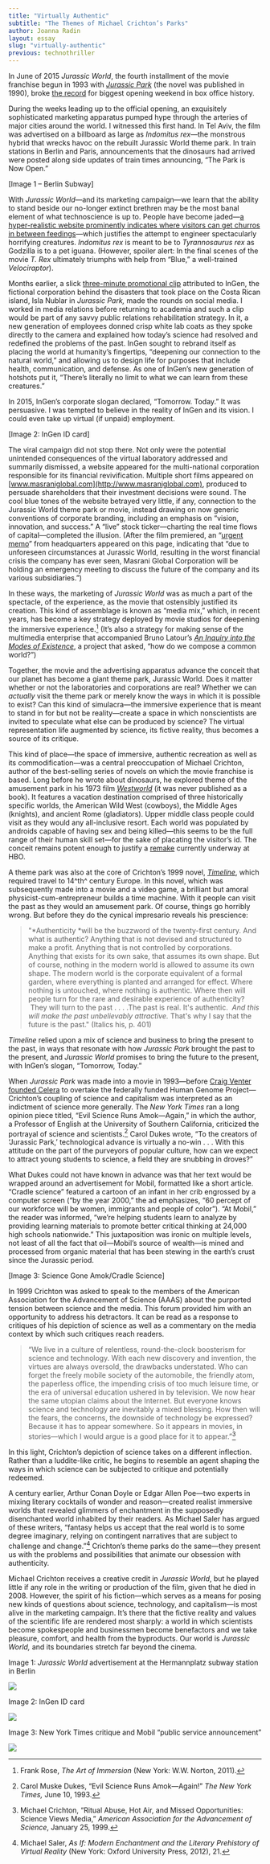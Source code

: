 ```yaml
---
title: "Virtually Authentic"
subtitle: "The Themes of Michael Crichton’s Parks"
author: Joanna Radin
layout: essay
slug: "virtually-authentic"
previous: technothriller
---
```


In June of 2015 *Jurassic World*, the fourth installment of the movie
franchise begun in 1993 with [*Jurassic
Park*](en.wikipedia.org/wiki/jurassic_park_(film)) (the novel was
published in 1990), broke [the
record](variety.com/2015/film/news/jurassic-world-box-office-record-avengers-1201519679)
for biggest opening weekend in box office history.

During the weeks leading up to the official opening, an exquisitely
sophisticated marketing apparatus pumped hype through the arteries of
major cities around the world. I witnessed this first hand. In Tel Aviv,
the film was advertised on a billboard as large as *Indomitus rex*—the
monstrous hybrid that wrecks havoc on the rebuilt Jurassic World theme
park. In train stations in Berlin and Paris, announcements that the
dinosaurs had arrived were posted along side updates of train times
announcing, “The Park is Now Open.”

\[Image 1 – Berlin Subway\]

With *Jurassic World*—and its marketing campaign—we learn that the
ability to stand beside our no-longer extinct brethren may be the most
banal element of what technoscience is up to. People have become
jaded—[a hyper-realistic website prominently indicates where visitors
can get churros in between feedings](http://www.jurassicworld.com)—which
justifies the attempt to engineer spectacularly horrifying creatures.
*Indomitus rex* is meant to be to *Tyrannosaurus rex* as Godzilla is to
a pet iguana. (However, spoiler alert: In the final scenes of the movie
*T. Rex* ultimately triumphs with help from “Blue,” a well-trained
*Velociraptor*).

Months earlier, a slick [three-minute promotional
clip](http://www.youtube.com/watch?v=nxigP1as9SI) attributed to InGen,
the fictional corporation behind the disasters that took place on the
Costa Rican island, Isla Nublar in *Jurassic Park,* made the rounds on
social media. I worked in media relations before returning to academia
and such a clip would be part of any savvy public relations
rehabilitation strategy. In it, a new generation of employees donned
crisp white lab coats as they spoke directly to the camera and explained
how today’s science had resolved and redefined the problems of the past.
InGen sought to rebrand itself as placing the world at humanity’s
fingertips, “deepening our connection to the natural world,” and
allowing us to design life for purposes that include health,
communication, and defense. As one of InGen’s new generation of hotshots
put it, “There’s literally no limit to what we can learn from these
creatures.”

In 2015, InGen’s corporate slogan declared, “Tomorrow. Today.” It was
persuasive. I was tempted to believe in the reality of InGen and its
vision. I could even take up virtual (if unpaid) employment.

\[Image 2: InGen ID card\]

The viral campaign did not stop there. Not only were the potential
unintended consequences of the virtual laboratory addressed and
summarily dismissed, a website appeared for the multi-national
corporation responsible for its financial revivification. Multiple short
films appeared on [www.masraniglobal.com](http://www.masraniglobal.com),
produced to persuade shareholders that their investment decisions were
sound. The cool blue tones of the website betrayed very little, if any,
connection to the Jurassic World theme park or movie, instead drawing on
now generic conventions of corporate branding, including an emphasis on
“vision, innovation, and success.” A “live” stock ticker—charting the
real time flows of capital—completed the illusion. (After the film
premiered, an “[urgent
memo](http://www.masraniglobal.com/investors/index.html)” from
headquarters appeared on this page, indicating that “due to unforeseen
circumstances at Jurassic World, resulting in the worst financial crisis
the company has ever seen, Masrani Global Corporation will be holding an
emergency meeting to discuss the future of the company and its various
subsidiaries.”)

In these ways, the marketing of *Jurassic World* was as much a part of
the spectacle, of the experience, as the movie that ostensibly justified
its creation. This kind of assemblage is known as “media mix,” which, in
recent years, has become a key strategy deployed by movie studios for
deepening the immersive experience.[^1] (It’s also a strategy for making
sense of the multimedia enterprise that accompanied Bruno Latour’s [*An
Inquiry into the Modes of Existence*](http://www.modesofexistence.org),
a project that asked, “how do we compose a common world?”)

Together, the movie and the advertising apparatus advance the conceit
that our planet has become a giant theme park, Jurassic World. Does it
matter whether or not the laboratories and corporations are real?
Whether we can *actually* visit the theme park or merely know the ways
in which it is possible to exist? Can this kind of simulacra—the
immersive experience that is meant to stand in for but not be
reality—create a space in which nonscientists are invited to speculate
what else can be produced by science? The virtual representation life
augmented by science, its fictive reality, thus becomes a source of its
critique.

This kind of place—the space of immersive, authentic recreation as well
as its commodification—was a central preoccupation of Michael Crichton,
author of the best-selling series of novels on which the movie franchise
is based. Long before he wrote about dinosaurs, he explored theme of the
amusement park in his 1973 film
[*Westworld*](http://www.youtube.com/watch?v=IHodSSB_YpM) (it was never
published as a book). It features a vacation destination comprised of
three historically specific worlds, the American Wild West (cowboys),
the Middle Ages (knights), and ancient Rome (gladiators). Upper middle
class people could visit as they would any all-inclusive resort. Each
world was populated by androids capable of having sex and being
killed—this seems to be the full range of their human skill set—for the
sake of placating the visitor’s id. The conceit remains potent enough to
justify a
[remake](http://www.ew.com/article/2015/01/23/jonathan-nolan-westworld)
currently underway at HBO.

A theme park was also at the core of Crichton’s 1999 novel,
[*Timeline*](http://www.michaelcrichton.com/timeline/), which required
travel to 14^th^ century Europe. In this novel, which was subsequently
made into a movie and a video game, a brilliant but amoral
physicist-cum-entrepreneur builds a time machine. With it people can
visit the past as they would an amusement park. Of course, things go
horribly wrong. But before they do the cynical impresario reveals his
prescience:

> "*Authenticity *will be the buzzword of the twenty-first century. And
> what is authentic? Anything that is not devised and structured to make
> a profit. Anything that is not controlled by corporations. Anything
> that exists for its own sake, that assumes its own shape. But of
> course, nothing in the modern world is allowed to assume its own
> shape. The modern world is the corporate equivalent of a formal
> garden, where everything is planted and arranged for effect. Where
> nothing is untouched, where nothing is authentic. Where then will
> people turn for the rare and desirable experience of authenticity?
>  They will turn to the past . . . .The past is real. It's authentic.
>  *And this will make the past unbelievably attractive.* That's why I
> say that the future is the past." (Italics his, p. 401)

*Timeline* relied upon a mix of science and business to bring the
present to the past, in ways that resonate with how *Jurassic Park*
brought the past to the present, and *Jurassic World* promises to bring
the future to the present, with InGen’s slogan, “Tomorrow, Today.”

When *Jurassic Park* was made into a movie in 1993—before [Craig Venter
founded Celera](http://www.ncbi.nlm.nih.gov/pmc/articles/PMC3068906/) to
overtake the federally funded Human Genome Project—Crichton’s coupling
of science and capitalism was interpreted as an indictment of science
more generally. The *New York Times* ran a long opinion piece titled,
“Evil Science Runs Amok—Again,” in which the author, a Professor of
English at the University of Southern California, criticized the
portrayal of science and scientists.[^2] Carol Dukes wrote, “To the
creators of ‘Jurassic Park,’ technological advance is virtually a no-win
. . . With this attitude on the part of the purveyors of popular
culture, how can we expect to attract young students to science, a field
they are snubbing in droves?”

What Dukes could not have known in advance was that her text would be
wrapped around an advertisement for Mobil, formatted like a short
article. “Cradle science” featured a cartoon of an infant in her crib
engrossed by a computer screen (“by the year 2000,” the ad emphasizes,
“60 percept of our workforce will be women, immigrants and people of
color”). “At Mobil,” the reader was informed, “we’re helping students
learn to analyze by providing learning materials to promote better
critical thinking at 24,000 high schools nationwide.” This juxtaposition
was ironic on multiple levels, not least of all the fact that
oil—Mobil’s source of wealth—is mined and processed from organic
material that has been stewing in the earth’s crust since the Jurassic
period.

\[Image 3: Science Gone Amok/Cradle Science\]

In 1999 Crichton was asked to speak to the members of the American
Association for the Advancement of Science (AAAS) about the purported
tension between science and the media. This forum provided him with an
opportunity to address his detractors. It can be read as a response to
critiques of his depiction of science as well as a commentary on the
media context by which such critiques reach readers.

> “We live in a culture of relentless, round-the-clock boosterism for
> science and technology. With each new discovery and invention, the
> virtues are always oversold, the drawbacks understated. Who can forget
> the freely mobile society of the automobile, the friendly atom, the
> paperless office, the impending crisis of too much leisure time, or
> the era of universal education ushered in by television. We now hear
> the same utopian claims about the Internet. But everyone knows science
> and technology are inevitably a mixed blessing. How then will the
> fears, the concerns, the downside of technology be expressed? Because
> it has to appear somewhere. So it appears in movies, in stories—which
> I would argue is a good place for it to appear.”[^3]

In this light, Crichton’s depiction of science takes on a different
inflection. Rather than a luddite-like critic, he begins to resemble an
agent shaping the ways in which science can be subjected to critique and
potentially redeemed.

A century earlier, Arthur Conan Doyle or Edgar Allen Poe—two experts in
mixing literary cocktails of wonder and reason—created realist immersive
worlds that revealed glimmers of enchantment in the supposedly
disenchanted world inhabited by their readers. As Michael Saler has
argued of these writers, “fantasy helps us accept that the real world is
to some degree imaginary, relying on contingent narratives that are
subject to challenge and change.”[^4] Crichton’s theme parks do the
same—they present us with the problems and possibilities that animate
our obsession with authenticity.

Michael Crichton receives a creative credit in *Jurassic World*, but he
played little if any role in the writing or production of the film,
given that he died in 2008. However, the spirit of his fiction—which
serves as a means for posing new kinds of questions about science,
technology, and capitalism—is most alive in the marketing campaign. It’s
there that the fictive reality and values of the scientific life are
rendered most sharply: a world in which scientists become spokespeople
and businessmen become benefactors and we take pleasure, comfort, and
health from the byproducts. Our world is *Jurassic World,* and its
boundaries stretch far beyond the cinema.

Image 1: *Jurassic World* advertisement at the Hermannplatz subway
station in Berlin

![](media/image1.png)

Image 2: InGen ID card

![](media/image2.png)

Image 3: New York Times critique and Mobil “public service announcement”

![](media/image3.png)

[^1]: Frank <span id="_ENREF_1" class="anchor"></span>Rose, *The Art of
    Immersion* (New York: W.W. Norton, 2011).

[^2]: Carol Muske Dukes, “Evil Science Runs Amok—Again!” *The New York
    Times,* June 10, 1993.

[^3]: Michael Crichton, “Ritual Abuse, Hot Air, and Missed
    Opportunities: Science Views Media,” *American Association for the
    Advancement of Science*, January 25, 1999.

[^4]: Michael Saler, *As If: Modern Enchantment and the Literary
    Prehistory of Virtual Reality* (New York: Oxford University Press,
    2012), 21.
